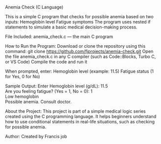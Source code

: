Anemia Check (C Language)

This is a simple C program that checks for possible anemia based on two inputs:
Hemoglobin level
Fatigue symptoms
The program uses nested if statements to simulate a basic medical decision-making process.

File Included:
anemia_check.c — the main C program

How to Run the Program:
Download or clone the repository using this command:
git clone https://github.com/fjprojects/anemia-check.git
Open the file anemia_check.c in any C compiler (such as Code::Blocks, Turbo C, or VS Code)
Compile the code and run it

When prompted, enter:
Hemoglobin level (example: 11.5)
Fatigue status (1 for Yes, 0 for No)

Sample Output:
Enter Hemoglobin level (g/dL): 11.5  
Are you feeling fatigue? (Yes = 1, No = 0): 1  
Low hemoglobin  
Possible anemia. Consult doctor.  

About the Project:
This project is part of a simple medical logic series created using the C programming language. It helps beginners understand how to use conditional statements in real-life situations, such as checking for possible anemia.

Author:
Created by Francis job
